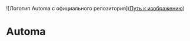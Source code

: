 ![Логотип Automa c официального репозитория]([Путь к изображению](https://github.com/AutomaApp/automa/raw/main/src/assets/images/icon-128.png))
# Automa
